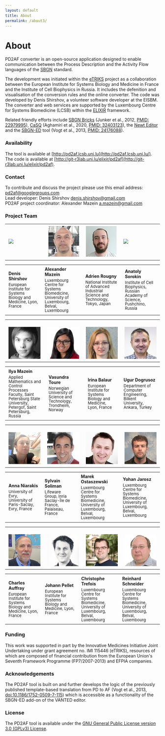 ```yaml
---
layout: default
title: About
permalink: /about3/
---
```


# About

PD2AF converter is an open-source application designed to enable communication between the Process Description and the Activity Flow languages of the [SBGN](https://sbgn.github.io/) standard.  

The development was initiated within the [eTRIKS](https://www.etriks.org/) project as a collaboration between the European Institute for Systems Biology and Medicine in France and the Institute of Cell Biophysics in Russia. It includes the defenition and visualisation of the conversion rules and the online converter. The code was developed by Denis Shirshov, a volunteer software developer at the EISBM. The converter and web services are supported by the Luxembourg Centre for Systems Biomedicine (LCSB) within the [ELIXIR](https://elixir-europe.org/) framework. 

Related friendly efforts include [SBGN Bricks](http://sbgnbricks.org/) (Junker et al., 2012, [PMID: 22979995](https://www.ncbi.nlm.nih.gov/pubmed/22979995)), [CaSQ](https://gitlab.inria.fr/soliman/casq) (Aghamiri et al., 2020, [PMID: 32403123](https://pubmed.ncbi.nlm.nih.gov/32403123/)), the [Newt Editor](http://newteditor.org/) and the [SBGN-ED](http://www.sbgn-ed.org/) tool (Vogt et al., 2013, [PMID: 24176088](https://pubmed.ncbi.nlm.nih.gov/24176088/)).

### Availability

The tool is available at [http://pd2af.lcsb.uni.lu](http://pd2af.lcsb.uni.lu/). The code is available at [http://git-r3lab.uni.lu/elixir/pd2af](http://git-r3lab.uni.lu/elixir/pd2af).

<!--
## Availability
The code is available at [https://github.com/pd2af](https://github.com/pd2af). 
Online conversion (experimental version): [http://pd2af.me](http://pd2af.me/)   
Converter engine: [https://github.com/pd2af/converter](https://github.com/pd2af/converter)  
-->

### Contact

To contribute and discuss the project please use this email address: [pd2af@googlegroups.com](mailto:pd2af@googlegroups.com)  
Lead developer: Denis Shirshov [denis.shirshov@gmail.com](mailto:denis.shirshov@gmail.com)  
PD2AF project coordinator: Alexander Mazein [a.mazein@gmail.com](mailto:a.mazein@gmail.com)  

### Project Team

<table>
<tr>
<td style="width: 200px;"><p style="margin:4px;"><img src="/images/team/DenisShirshov.jpg" width="160"/></p></td>
<td style="width: 200px;"><p style="margin:4px;"><img src="/images/team/AlexanderMazein.jpg" width="160"/></p></td>
<td style="width: 200px;"><p style="margin:4px;"><img src="/images/team/AdrienRougny.jpg" width="160"/></p></td>
<td style="width: 200px;"><p style="margin:4px;"><img src="/images/team/AnatolySorokin.jpg" width="160"/></p></td>
</tr>
</table>

<table>
<tr>
<td style="width: 200px;"><p style="margin:4px;"><strong>Denis Shirshov</strong></p><p style="margin:4px; line-height:100%;"><font size="2">European Institute for Systems Biology and Medicine, Lyon, France</font></p></td>
<td style="width: 200px;"><p style="margin:4px;"><strong>Alexander Mazein</strong></p><p style="margin:4px; line-height:100%;"><font size="2">Luxembourg Centre for Systems Biomedicine, University of Luxembourg, Belval, Luxembourg</font></p></td>
<td style="width: 200px;"><p style="margin:4px;"><strong>Adrien Rougny</strong></p><p style="margin:4px; line-height:100%;"><font size="2">National Institute of Advanced Industrial Science and Technology, Tokyo, Japan</font></p></td>
<td style="width: 200px;"><p style="margin:4px;"><strong>Anatoly Sorokin</strong></p><p style="margin:4px; line-height:100%;"><font size="2">Institute of Cell Biophysics, Russian Academy of Science, Pushchino, Russia</font></p></td>
</tr>
</table>

<table>
<tr>
<td style="width: 200px;"><p style="margin:4px;"><br /><img src="/images/team/IlyaMazein.jpg" width="160"/></p></td>
<td style="width: 200px;"><p style="margin:4px;"><br /><img src="/images/team/VasundraToure.jpg" width="160"/></p></td>
<td style="width: 200px;"><p style="margin:4px;"><br /><img src="/images/team/IrinaBalaur.jpg" width="160"/></p></td>
<td style="width: 200px;"><p style="margin:4px;"><br /><img src="/images/team/UgurDogrusoz.jpg" width="160"/></p></td>
</tr>
</table>

<table>
<tr>
<td style="width: 200px;"><p style="margin:4px;"><strong>Ilya Mazein</strong></p><p style="margin:4px; line-height:100%;"><font size="2">Applied Mathematics and Control Processes Faculty, Saint Petersburg State University, Petergof, Saint Petersburg, Russia</font></p></td>
<td style="width: 200px;"><p style="margin:4px;"><strong>Vasundra Toure</strong></p><p style="margin:4px; line-height:100%;"><font size="2">Norwegian University of Science and Technology, Trondheim, Norway</font></p></td>
<td style="width: 200px;"><p style="margin:4px;"><strong>Irina Balaur</strong></p><p style="margin:4px; line-height:100%;"><font size="2">European Institute for Systems Biology and Medicine, Lyon, France</font></p></td>
<td style="width: 200px;"><p style="margin:4px;"><strong>Ugur Dogrusoz</strong></p><p style="margin:4px; line-height:100%;"><font size="2">Department of Computer Engineering, Bilkent University, Ankara, Turkey</font></p></td>
</tr>
</table>

<table>
<tr>
<td style="width: 200px;"><p style="margin:4px;"><br /><img src="/images/team/AnnaNiarakis.jpg" width="160"/></p></td>
<td style="width: 200px;"><p style="margin:4px;"><br /><img src="/images/team/SylvainSoliman.jpg" width="160"/></p></td>
<td style="width: 200px;"><p style="margin:4px;"><br /><img src="/images/team/MarekOstaszewski.jpg" width="160"/></p></td>
<td style="width: 200px;"><p style="margin:4px;"><br /><img src="/images/team/YohanJarosz.jpg" width="160"/></p></td>
</tr>
</table>

<table>
<tr>
<td style="width: 200px;"><p style="margin:4px;"><strong>Anna Niarakis</strong></p><p style="margin:4px; line-height:100%;"><font size="2">University of Evry, University of Paris-Saclay, Evry, France</font></p></td>
<td style="width: 200px;"><p style="margin:4px;"><strong>Sylvain Soliman</strong></p><p style="margin:4px; line-height:100%;"><font size="2">Lifeware Group, Inria Saclay-Île de France, Palaiseau, France</font></p></td>
<td style="width: 200px;"><p style="margin:4px;"><strong>Marek Ostaszewski</strong></p><p style="margin:4px; line-height:100%;"><font size="2">Luxembourg Centre for Systems Biomedicine, University of Luxembourg, Belval, Luxembourg</font></p></td>
<td style="width: 200px;"><p style="margin:4px;"><strong>Yohan Jarosz</strong></p><p style="margin:4px; line-height:100%;"><font size="2">Luxembourg Centre for Systems Biomedicine, University of Luxembourg, Belval, Luxembourg</font></p></td>
</tr>
</table>

<table>
<tr>
<td style="width: 200px;"><p style="margin:4px;"><br /><img src="/images/team/CharlesAuffray.jpg" width="160"/></p></td>
<td style="width: 200px;"><p style="margin:4px;"><br /><img src="/images/team/JohannPellet.jpg" width="160"/></p></td>
<td style="width: 200px;"><p style="margin:4px;"><br /><img src="/images/team/ChristopheTrefois.jpg" width="160"/></p></td>
<td style="width: 200px;"><p style="margin:4px;"><br /><img src="/images/team/ReinhardSchneider.jpg" width="160"/></p></td>
</tr>
</table>

<table>
<tr>
<td style="width: 200px;"><p style="margin:4px;"><strong>Charles Auffray</strong></p><p style="margin:4px; line-height:100%;"><font size="2">European Institute for Systems Biology and Medicine, Lyon, France</font></p></td>
<td style="width: 200px;"><p style="margin:4px;"><strong>Johann Pellet</strong></p><p style="margin:4px; line-height:100%;"><font size="2">European Institute for Systems Biology and Medicine, Lyon, France</font></p></td>
<td style="width: 200px;"><p style="margin:4px;"><strong>Christophe Trefois</strong></p><p style="margin:4px; line-height:100%;"><font size="2">Luxembourg Centre for Systems Biomedicine, University of Luxembourg, Belval, Luxembourg</font></p></td>
<td style="width: 200px;"><p style="margin:4px;"><strong>Reinhard Schneider</strong></p><p style="margin:4px; line-height:100%;"><font size="2">Luxembourg Centre for Systems Biomedicine, University of Luxembourg, Belval, Luxembourg</font></p></td>
</tr>
</table>

### Funding

This work was supported in part by the Innovative Medicines Initiative Joint Undertaking under grant agreement no. IMI 115446 (eTRIKS), resources of which are composed of financial contribution from the European Union's Seventh Framework Programme (FP7/2007-2013) and EFPIA companies.

### Acknowledgements

The PD2AF tool is built on and further develops the logic of the previously published template-based translation from PD to AF (Vogt et al., 2013, [doi:10.1186/1752-0509-7-115](https://doi.org/10.1186/1752-0509-7-115)) which is accessible as a functionality of the SBGN-ED add-on of the VANTED editor.

### License

<!--The PD2AF tool is available under the [Creative Commons Attribution 4.0 International (CC BY 4.0) License](https://creativecommons.org/licenses/by/4.0/).  -->

The PD2AF tool is available under the [GNU General Public License version 3.0 (GPLv3) License](https://www.gnu.org/licenses/gpl-3.0.html).  

<!--The terms of the [Creative Commons Public Domain (CC0) License](https://creativecommons.org/publicdomain/zero/1.0/) apply to all examples files.  -->


